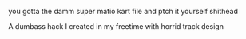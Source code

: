you gotta the damm super matio kart file and ptch it yourself shithead

A dumbass hack I created in my freetime with horrid track design 
